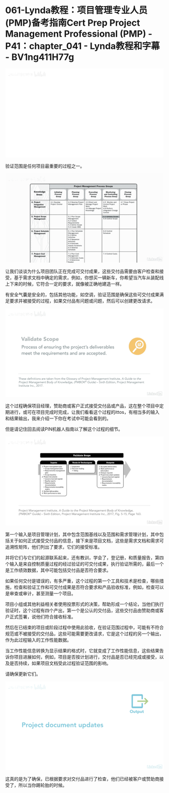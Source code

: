 # 061-Lynda教程：项目管理专业人员(PMP)备考指南Cert Prep Project Management Professional (PMP) - P41：chapter_041 - Lynda教程和字幕 - BV1ng411H77g

![](img/8cd757bdc54ecdefbbefa0dfa87dce26_0.png)

验证范围是任何项目最重要的过程之一。

![](img/8cd757bdc54ecdefbbefa0dfa87dce26_2.png)

让我们谈谈为什么项目团队正在完成可交付成果，这些交付品需要由客户检查和接受，基于需求文档中确定的需求，例如，你想买一辆新车，你希望当汽车从装配线上下来的时候，它符合一定的要求，就像被正确地建造一样。

有安全气囊是安全的，包括其他功能，如空调，验证范围是确保这些可交付成果满足要求并被接受的过程，如果交付品有问题或问题，然后可以创建更改请求。



![](img/8cd757bdc54ecdefbbefa0dfa87dce26_4.png)

这个过程确保项目经理，赞助商或客户正式接受交付品或产品，这在整个项目中定期进行，或可在项目完成时完成，让我们看看这个过程的ittos，有相当多的输入和结果输出，我来介绍一下你在考试中可能会看到的。

但是请记住回去阅读PIN机器人指南以了解这个过程的细节。

![](img/8cd757bdc54ecdefbbefa0dfa87dce26_6.png)

第一个输入是项目管理计划，其中包含范围基线以及范围和需求管理计划，其中包括关于如何正式接受交付品的信息，接下来是项目文档，这些是需求文档和需求可追溯性矩阵，他们列出了要求，它们的接受标准。

并将它们与它们的起源联系起来，还有教训，学会了，登记册，和质量报告，第四个输入是来自控制质量过程的经过验证的可交付成果，执行验证所需的，最后一个是工作绩效数据，其中可能包括交付品是否符合要求。

如果任何交付是错误的，有多严重，这个过程的第一个工具和技术是检查，哪些措施，检查和验证工作和可交付成果是否符合要求和产品验收标准，例如，检查可以是审查或审计，甚至测量一个项目。

项目小组或其他利益相关者使用投票形式的决策，帮助形成一个结论，当他们执行验证时，这个过程有四个产出，第一个是公认的交付品，这些交付品由赞助商或客户正式签署，说他们符合接收标准。

然后在已结束的项目或阶段过程中使用此验收，在验证范围过程中，可能有不符合规范或不被接受的交付品，这些可能需要更改请求，它是这个过程的另一个输出，作为此过程输入的工作性能数据。

当工作性能信息转换为显示结果的格式时，它就变成了工作性能信息，这些结果告诉你项目进展如何，例如，项目是否按计划进行，交付品是否已经完成或接受，以及是否持续，如果项目文档受此过程验证范围的影响。

请确保更新它们。

![](img/8cd757bdc54ecdefbbefa0dfa87dce26_8.png)

这真的是为了确保，已根据要求对交付品进行了检查，他们已经被客户或赞助商接受了，所以当你踢轮胎的时候。